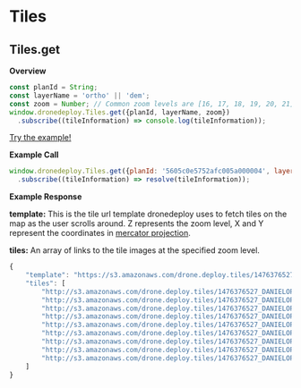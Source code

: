 # Tiles

## Tiles.get

**Overview**
```javascript
const planId = String;
const layerName = 'ortho' || 'dem';
const zoom = Number; // Common zoom levels are [16, 17, 18, 19, 20, 21]
window.dronedeploy.Tiles.get({planId, layerName, zoom})
  .subscribe((tileInformation) => console.log(tileInformation));
```

[Try the example!](get_tiles.md)

**Example Call**
```javascript
window.dronedeploy.Tiles.get({planId: '5605c0e5752afc005a000004', layerName: 'ortho', zoom: 16})
  .subscribe((tileInformation) => resolve(tileInformation));
```

**Example Response**

**template:** This is the tile url template dronedeploy uses to fetch tiles on the map as the user scrolls around. Z represents the zoom level, X and Y represent the coordinates in [mercator projection](https://msdn.microsoft.com/en-us/library/bb259689.aspx). 

**tiles:** An array of links to the tile images at the specified zoom level.

```javascript
{
    "template": "https://s3.amazonaws.com/drone.deploy.tiles/1476376527_DANIELOPENPIPELINE_ortho_lwq/{z}/{x}/{y}.png",
    "tiles": [
        "http://s3.amazonaws.com/drone.deploy.tiles/1476376527_DANIELOPENPIPELINE_ortho_lwq/18/60621/103005.png",
        "http://s3.amazonaws.com/drone.deploy.tiles/1476376527_DANIELOPENPIPELINE_ortho_lwq/18/60621/103006.png",
        "http://s3.amazonaws.com/drone.deploy.tiles/1476376527_DANIELOPENPIPELINE_ortho_lwq/18/60621/103007.png",
        "http://s3.amazonaws.com/drone.deploy.tiles/1476376527_DANIELOPENPIPELINE_ortho_lwq/18/60622/103005.png",
        "http://s3.amazonaws.com/drone.deploy.tiles/1476376527_DANIELOPENPIPELINE_ortho_lwq/18/60622/103006.png",
        "http://s3.amazonaws.com/drone.deploy.tiles/1476376527_DANIELOPENPIPELINE_ortho_lwq/18/60622/103007.png",
        "http://s3.amazonaws.com/drone.deploy.tiles/1476376527_DANIELOPENPIPELINE_ortho_lwq/18/60623/103005.png",
        "http://s3.amazonaws.com/drone.deploy.tiles/1476376527_DANIELOPENPIPELINE_ortho_lwq/18/60623/103006.png",
        "http://s3.amazonaws.com/drone.deploy.tiles/1476376527_DANIELOPENPIPELINE_ortho_lwq/18/60623/103007.png"
    ]
}
```